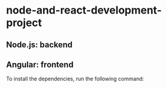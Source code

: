# node-and-react-development-project

## Node.js: backend




## Angular: frontend

To install the dependencies, run the following command:

